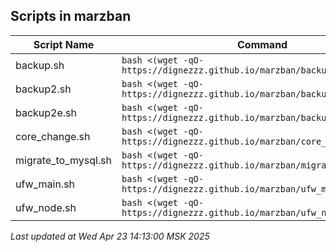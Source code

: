 ## Scripts in marzban

| Script Name | Command |
|-------------|---------|
| backup.sh | `bash <(wget -qO- https://dignezzz.github.io/marzban/backup.sh)` |
| backup2.sh | `bash <(wget -qO- https://dignezzz.github.io/marzban/backup2.sh)` |
| backup2e.sh | `bash <(wget -qO- https://dignezzz.github.io/marzban/backup2e.sh)` |
| core_change.sh | `bash <(wget -qO- https://dignezzz.github.io/marzban/core_change.sh)` |
| migrate_to_mysql.sh | `bash <(wget -qO- https://dignezzz.github.io/marzban/migrate_to_mysql.sh)` |
| ufw_main.sh | `bash <(wget -qO- https://dignezzz.github.io/marzban/ufw_main.sh)` |
| ufw_node.sh | `bash <(wget -qO- https://dignezzz.github.io/marzban/ufw_node.sh)` |

_Last updated at Wed Apr 23 14:13:00 MSK 2025_ 
